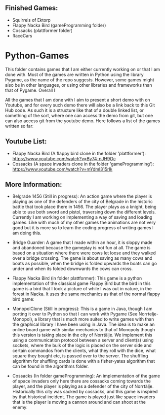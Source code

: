 ## Finished Games:
- Squirrels of Ektorp
- Flappy Nacka Bird (gameProgramming folder)
- Cossacks (plattformer folder)
- RaceCars

# Python-Games
This folder contains games that I am either currently working on or that I am done with. Most of the games are written in Python using the library Pygame, as the name of the repo suggests. However, some games might also be in other languages, or using other libraries and frameworks than that of Pygame. Overall I 

All the games that I am done with I aim to present a short demo with on Youtube, and for every such demo there will also be a link back to this Git Hub code. As such it is a structure like that of a double linked list, or something of the sort, where one can access the demo from git, but one can also access git from the youtube demo. Here follows a list of the games written so far:

## Youtube List:
- Flappy Nacka Bird (A flappy bird clone in the folder 'plattformer'): https://www.youtube.com/watch?v=By74-nJH9Oc
- Cossacks (A space invaders clone in the folder 'gameProgramming'): https://www.youtube.com/watch?v=mYdml315rlk 


## More Information:
- Belgrade 1456 (Still in progress): An action game where the player is playing as one of the defenders of the city of Belgrade in the historic battle that took place there in 1456. The player plays as a knight, being able to use both sword and pistol, traversing down the different levels. Currently I am working on implementing a way of saving and loading games. Like with much of my other games the animations are not very good but it is more so to learn the coding progress of writing games I am doing this. 

- Bridge Guarder: A game that I made within an hour, it is sloppy made and abandoned because the gameplay is not fun at all. The game is based on a situation where there were cows let loose and they walked over a bridge crossing. The game is about saving as many cows and boats as possible, when the bridge is folded upwards the boats can go under and when its folded downwards the cows can cross. 

- Flappy Nacka Bird (in folder plattformer): This game is a python implementation of the classical game Flappy Bird but the bird in this game is a bird that I took a picture of while I was out in nature, in the forest in Nacka. It uses the same mechanics as that of the normal flappy bird game:

- MonopolClone (Still in progress): This is a game in Java, though I am porting it over to Python so that I can work with Pygame (See Norrtelje-Monopol), a library that is much more suited to write games with than the graphical library I have been using in Java. The idea is to make an online board game with similar mechanics to that of Monopoly though this version is taking place in the city of Norrtälje. We implement this using a communication protocol between a server and client(s) using sockets, where the bulk of the logic is placed on the server side and certain commandos from the clients, what they roll with the dice, what square they bought etc, is passed over to the server. The shuffling algorithm for shuffling cards is done with a fisher-yates algorithm that can be found in the algorithms folder.

- Cossacks (In folder gameProgramming): An implementation of the game of space invaders only here there are cossacks coming towards the player, and the player is playing as a defender of the city of Norrtälje. Historically this city was sacked by cossacks, and this game is inspired by that historical incident. The game is played just like space invaders that is the player is moving a cannon around and can shoot at the enemy:
